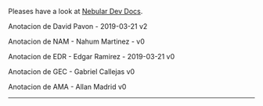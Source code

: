 Pleases have a look at [Nebular Dev Docs](https://github.com/akveo/nebular/blob/master/DEV_DOCS.md).

Anotacion de David Pavon - 2019-03-21 v2

Anotacion de NAM -  Nahum Martinez -  v0

Anotacion de EDR - Edgar Ramirez - 2019-03-21 v0

Anotacion de  GEC - Gabriel Callejas v0

Anotacion de AMA - Allan Madrid v0
****************************************************